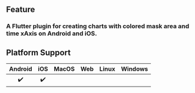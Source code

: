 ## Feature
### A Flutter plugin for creating charts with colored mask area and time xAxis on Android and iOS.
## Platform Support

| Android |  iOS  | MacOS |  Web  | Linux | Windows |
| :-----: | :---: | :---: | :---: | :---: | :-----: |
|    ✔️    |   ✔️   |       |       |       |         |
